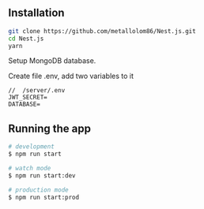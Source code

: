 ## Installation

```bash
git clone https://github.com/metallolom86/Nest.js.git
cd Nest.js
yarn
```

Setup MongoDB database.

Create file .env, add two variables to it

```
//  /server/.env
JWT_SECRET=
DATABASE=

```

## Running the app

```bash
# development
$ npm run start

# watch mode
$ npm run start:dev

# production mode
$ npm run start:prod
```

